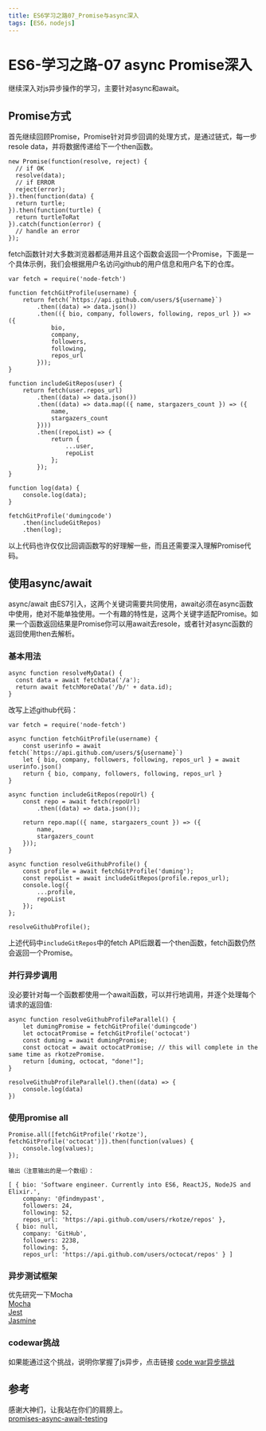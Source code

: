 ```yaml
---
title: ES6学习之路07_Promise与async深入
tags: [ES6，nodejs]
---
```

# ES6-学习之路-07 async Promise深入
继续深入对js异步操作的学习，主要针对async和await。
## Promise方式
首先继续回顾Promise，Promise针对异步回调的处理方式，是通过链式，每一步resole data，并将数据传递给下一个then函数。  
```
new Promise(function(resolve, reject) {
  // if OK
  resolve(data);
  // if ERROR
  reject(error);
}).then(function(data) {
  return turtle;
}).then(function(turtle) {
  return turtleToRat
}).catch(function(error) {
  // handle an error
});
```
fetch函数针对大多数浏览器都适用并且这个函数会返回一个Promise，下面是一个具体示例，我们会根据用户名访问github的用户信息和用户名下的仓库。
```
var fetch = require('node-fetch')

function fetchGitProfile(username) {
    return fetch(`https://api.github.com/users/${username}`)
        .then((data) => data.json())
        .then(({ bio, company, followers, following, repos_url }) => ({
            bio,
            company,
            followers,
            following,
            repos_url
        }));
}

function includeGitRepos(user) {
    return fetch(user.repos_url)
        .then((data) => data.json())
        .then((data) => data.map(({ name, stargazers_count }) => ({
            name,
            stargazers_count
        })))
        .then((repoList) => {
            return {
                ...user,
                repoList
            };
        });
}

function log(data) {
    console.log(data);
}

fetchGitProfile('dumingcode')
    .then(includeGitRepos)
    .then(log);
```
以上代码也许仅仅比回调函数写的好理解一些，而且还需要深入理解Promise代码。

## 使用async/await
async/await 由ES7引入，这两个关键词需要共同使用，await必须在async函数中使用，绝对不能单独使用。一个有趣的特性是，这两个关键字适配Promise。如果一个函数返回结果是Promise你可以用await去resole，或者针对async函数的返回使用then去解析。     
### 基本用法
```
async function resolveMyData() {
  const data = await fetchData('/a');
  return await fetchMoreData('/b/' + data.id);
}
```
改写上述github代码：
```
var fetch = require('node-fetch')

async function fetchGitProfile(username) {
    const userinfo = await fetch(`https://api.github.com/users/${username}`)
    let { bio, company, followers, following, repos_url } = await userinfo.json()
    return { bio, company, followers, following, repos_url }
}

async function includeGitRepos(repoUrl) {
    const repo = await fetch(repoUrl)
        .then((data) => data.json());

    return repo.map(({ name, stargazers_count }) => ({
        name,
        stargazers_count
    }));
}

async function resolveGithubProfile() {
    const profile = await fetchGitProfile('duming');
    const repoList = await includeGitRepos(profile.repos_url);
    console.log({
        ...profile,
        repoList
    });
};

resolveGithubProfile();
```
上述代码中`includeGitRepos`中的fetch API后跟着一个then函数，fetch函数仍然会返回一个Promise。
### 并行异步调用
没必要针对每一个函数都使用一个await函数，可以并行地调用，并逐个处理每个请求的返回值:
```
async function resolveGithubProfileParallel() {
    let dumingPromise = fetchGitProfile('dumingcode')
    let octocatPromise = fetchGitProfile('octocat')
    const duming = await dumingPromise;
    const octocat = await octocatPromise; // this will complete in the same time as rkotzePromise.
    return [duming, octocat, "done!"];
}

resolveGithubProfileParallel().then((data) => {
    console.log(data)
})
```

### 使用promise all
```
Promise.all([fetchGitProfile('rkotze'), fetchGitProfile('octocat')]).then(function(values) {
    console.log(values);
});

输出（注意输出的是一个数组）：

[ { bio: 'Software engineer. Currently into ES6, ReactJS, NodeJS and Elixir.',
    company: '@findmypast',
    followers: 24,
    following: 52,
    repos_url: 'https://api.github.com/users/rkotze/repos' },
  { bio: null,
    company: 'GitHub',
    followers: 2238,
    following: 5,
    repos_url: 'https://api.github.com/users/octocat/repos' } ]

```

### 异步测试框架
优先研究一下Mocha  
[Mocha](https://mochajs.org)  
[Jest](https://facebook.github.io/jest/)  
[Jasmine](https://jasmine.github.io/) 
### codewar挑战
如果能通过这个挑战，说明你掌握了js异步，点击链接
[code war异步挑战](https://www.codewars.com/kata/jokes-youve-been-awaiting-for-dot-dot-dot-promise/javascript)





## 参考
感谢大神们，让我站在你们的肩膀上。   
[promises-async-await-testing](https://www.richardkotze.com/coding/promises-async-await-testing)